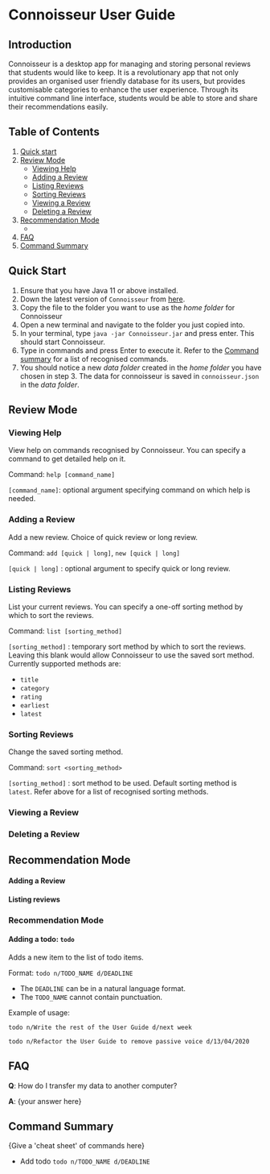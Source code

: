 # Connoisseur User Guide

## Introduction

Connoisseur is a desktop app for managing and storing personal reviews that students would like to keep. It is a
revolutionary app that not only provides an organised user friendly database for its users, but provides customisable
categories to enhance the user experience. Through its intuitive command line interface, students would be able to store
and share their recommendations easily.

## Table of Contents

1. [Quick start](#Quick_Start)
2. [Review Mode](#Review_Mode)
    * [Viewing Help](#Viewing_help)
    * [Adding a Review](#Adding_a_review)
    * [Listing Reviews](#Listing_reviews)
    * [Sorting Reviews](#Sorting_reviews)
    * [Viewing a Review](#Viewing_a_review)
    * [Deleting a Review](#Deleting_a_review)
3. [Recommendation Mode](#Recommendation_Mode)
    * []()
4. [FAQ](#FAQ)
5. [Command Summary](#Command_Summary)

## Quick Start

1. Ensure that you have Java 11 or above installed.
2. Down the latest version of `Connoisseur` from [here](https://github.com/AY2021S2-CS2113T-F08-3/tp/releases).
3. Copy the file to the folder you want to use as the _home folder_ for Connoisseur
4. Open a new terminal and navigate to the folder you just copied into. 
5. In your terminal, type `java -jar Connoisseur.jar` and press enter. This should start Connoisseur. 
6. Type in commands and press Enter to execute it. 
    Refer to the [Command summary](#command_summary) for a list of recognised commands. 
7. You should notice a new _data folder_ created in the _home folder_ you have chosen in step 3. The data for connoisseur is saved in `connoisseur.json` in the _data folder_. 

## Review Mode

### Viewing Help
View help on commands recognised by Connoisseur. You can specify a command to get detailed help on it. 

Command: `help [command_name]`

`[command_name]`: optional argument specifying command on which help is needed. 

### Adding a Review
Add a new review. Choice of quick review or long review. 

Command: `add [quick | long]`, `new [quick | long]`

`[quick | long]` : optional argument to specify quick or long review. 

### Listing Reviews
List your current reviews. You can specify a one-off sorting method by which to sort the reviews. 

Command: `list [sorting_method]`

`[sorting_method]` : temporary sort method by which to sort the reviews. Leaving this blank would allow Connoisseur to use the saved sort method. Currently supported methods are: 
* `title`
* `category`
* `rating`
* `earliest`
* `latest`

### Sorting Reviews
Change the saved sorting method. 

Command: `sort <sorting_method>`

`[sorting_method]` : sort method to be used. Default sorting method is `latest`. Refer above for a list of recognised sorting methods. 

### Viewing a Review

### Deleting a Review

## Recommendation Mode

#### Adding a Review

#### Listing reviews
### Recommendation Mode

#### Adding a todo: `todo`

Adds a new item to the list of todo items.

Format: `todo n/TODO_NAME d/DEADLINE`

* The `DEADLINE` can be in a natural language format.
* The `TODO_NAME` cannot contain punctuation.

Example of usage:

`todo n/Write the rest of the User Guide d/next week`

`todo n/Refactor the User Guide to remove passive voice d/13/04/2020`

## FAQ

**Q**: How do I transfer my data to another computer?

**A**: {your answer here}

## Command Summary

{Give a 'cheat sheet' of commands here}

* Add todo `todo n/TODO_NAME d/DEADLINE`
